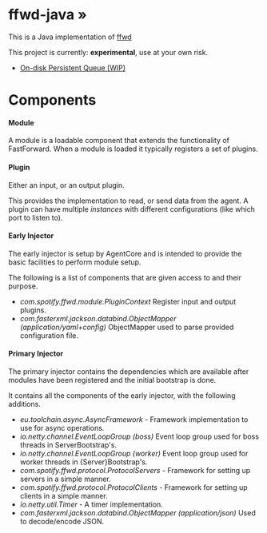# ffwd-java &#187;

This is a Java implementation of [ffwd](https://github.com/spotify/ffwd)

This project is currently: __experimental__, use at your own risk.

* [On-disk Persistent Queue (WIP)](docs/on-disk-queue.md)

# Components

#### Module

A module is a loadable component that extends the functionality of FastForward.
When a module is loaded it typically registers a set of plugins.

#### Plugin

Either an input, or an output plugin.

This provides the implementation to read, or send data from the agent.
A plugin can have multiple _instances_ with different configurations (like
which port to listen to).

#### Early Injector

The early injector is setup by AgentCore and is intended to provide the basic
facilities to perform module setup.

The following is a list of components that are given access to and their
purpose.

* _com.spotify.ffwd.module.PluginContext_
  Register input and output plugins.
* _com.fasterxml.jackson.databind.ObjectMapper (application/yaml+config)_
  ObjectMapper used to parse provided configuration file.

#### Primary Injector

The primary injector contains the dependencies which are available after
modules have been registered and the initial bootstrap is done.

It contains all the components of the early injector, with the following
additions.

* _eu.toolchain.async.AsyncFramework_ - Framework implementation to use for
  async operations.
* _io.netty.channel.EventLoopGroup (boss)_ Event loop group used for boss
  threads in ServerBootstrap's.
* _io.netty.channel.EventLoopGroup (worker)_ Event loop group used for
  worker threads in {Server}Bootstrap's.
* _com.spotify.ffwd.protocol.ProtocolServers_ - Framework for setting up
  servers in a simple manner.
* _com.spotify.ffwd.protocol.ProtocolClients_ - Framework for setting up
  clients in a simple manner.
* _io.netty.util.Timer_ - A timer implementation.
* _com.fasterxml.jackson.databind.ObjectMapper (application/json)_
  Used to decode/encode JSON.
